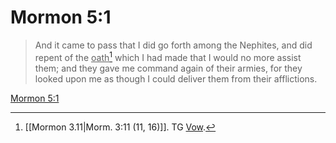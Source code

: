 # Mormon 5:1

> And it came to pass that I did go forth among the Nephites, and did repent of the <u>oath</u>[^a] which I had made that I would no more assist them; and they gave me command again of their armies, for they looked upon me as though I could deliver them from their afflictions.

[Mormon 5:1](https://www.churchofjesuschrist.org/study/scriptures/bofm/morm/5?lang=eng&id=p1#p1)


[^a]: [[Mormon 3.11|Morm. 3:11 (11, 16)]]. TG [Vow](https://www.churchofjesuschrist.org/study/scriptures/tg/vow?lang=eng).

